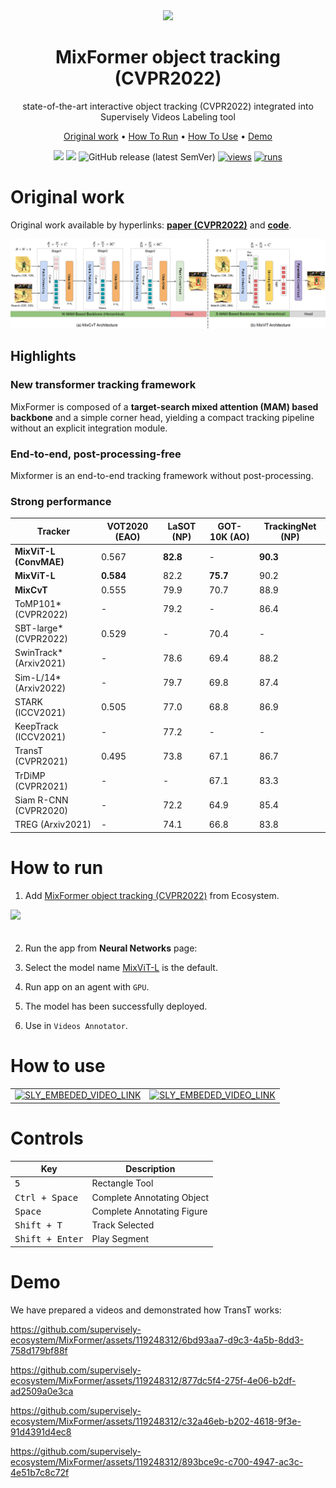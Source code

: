 <div align="center" markdown>

<img src="https://github.com/supervisely-ecosystem/MixFormer/assets/12828725/6a8e0b07-9a2a-4fd8-a34b-58e589b3a10a"/>  

# MixFormer object tracking (CVPR2022)

state-of-the-art interactive object tracking (CVPR2022) integrated into Supervisely Videos Labeling tool

<p align="center">
  <a href="#Original-work">Original work</a> •
  <a href="#How-To-Run">How To Run</a> •
  <a href="#How-To-Use">How To Use</a> •
    <a href="#Demo">Demo</a>
</p>

[![](https://img.shields.io/badge/supervisely-ecosystem-brightgreen)](https://ecosystem.supervise.ly/apps/supervisely-ecosystem/mixformer)
[![](https://img.shields.io/badge/slack-chat-green.svg?logo=slack)](https://supervise.ly/slack)
![GitHub release (latest SemVer)](https://img.shields.io/github/v/release/supervisely-ecosystem/mixformer)
[![views](https://app.supervise.ly/img/badges/views/supervisely-ecosystem/mixformer.png)](https://supervise.ly)
[![runs](https://app.supervise.ly/img/badges/runs/supervisely-ecosystem/mixformer.png)](https://supervise.ly)

</div>

# Original work

Original work available by hyperlinks: [**paper (CVPR2022)**](https://arxiv.org/abs/2203.11082) and [**code**](https://github.com/MCG-NJU/MixFormer).

![Architecture](https://raw.githubusercontent.com/MCG-NJU/MixFormer/main/tracking/mixformer_merge_framework.png)


## Highlights
### New transformer tracking framework
MixFormer is composed of a **target-search mixed attention (MAM) based backbone** and a simple corner head, 
yielding a compact tracking pipeline without an explicit integration module.


### End-to-end, post-processing-free

Mixformer is an end-to-end tracking framework without post-processing. 

### Strong performance
| Tracker                | VOT2020 (EAO) | LaSOT (NP) | GOT-10K (AO) | TrackingNet (NP) |
| ---------------------- | ------------- | ---------- | ------------ | ---------------- |
| **MixViT-L (ConvMAE)** | 0.567         | **82.8**   | -            | **90.3**         |
| **MixViT-L**           | **0.584**     | 82.2       | **75.7**     | 90.2             |
| **MixCvT**             | 0.555         | 79.9       | 70.7         | 88.9             |
| ToMP101* (CVPR2022)    | -             | 79.2       | -            | 86.4             |
| SBT-large* (CVPR2022)  | 0.529         | -          | 70.4         | -                |
| SwinTrack* (Arxiv2021) | -             | 78.6       | 69.4         | 88.2             |
| Sim-L/14* (Arxiv2022)  | -             | 79.7       | 69.8         | 87.4             |
| STARK (ICCV2021)       | 0.505         | 77.0       | 68.8         | 86.9             |
| KeepTrack (ICCV2021)   | -             | 77.2       | -            | -                |
| TransT (CVPR2021)      | 0.495         | 73.8       | 67.1         | 86.7             |
| TrDiMP (CVPR2021)      | -             | -          | 67.1         | 83.3             |
| Siam R-CNN (CVPR2020)  | -             | 72.2       | 64.9         | 85.4             |
| TREG (Arxiv2021)       | -             | 74.1       | 66.8         | 83.8             |


# How to run

1. Add [MixFormer object tracking (CVPR2022)](https://ecosystem.supervise.ly/apps/supervisely-ecosystem/mix-former/serve/serve) from Ecosystem.  

<img data-key="sly-module-link" data-module-slug="supervisely-ecosystem/mixformer/serve/serve" src="XXX" width="600px" style='padding-bottom: 20px'/> 

2. Run the app from **Neural Networks** page:

3. Select the model name [MixViT-L](#strong-performance) is the default.

4. Run app on an agent with `GPU`.

4. The model has been successfully deployed.

5. Use in `Videos Annotator`.



# How to use

<table>
  <tr style="width: 100%">
    <td>
      <a data-key="sly-embeded-video-link" href="https://youtu.be/EMvqTFu1ILE" data-video-code="EMvqTFu1ILE">     <img src="https://imgur.com/a19csV9.jpg" alt="SLY_EMBEDED_VIDEO_LINK"  style="width:100%;"> </a>
    </td>
    <td>
      <a data-key="sly-embeded-video-link" href="https://youtu.be/Xa6WeIgw_mI" data-video-code="Xa6WeIgw_mI">     <img src="https://imgur.com/n2P5qSL.jpg" alt="SLY_EMBEDED_VIDEO_LINK"  style="max-width:100%;"> </a> 
    </td>
  </tr>
</table>


# Controls

| Key                                                           | Description                               |
| ------------------------------------------------------------- | ------------------------------------------|
| <kbd>5</kbd>                                       | Rectangle Tool                |
| <kbd>Ctrl + Space</kbd>                                       | Complete Annotating Object                |
| <kbd>Space</kbd>                                              | Complete Annotating Figure                |
| <kbd>Shift + T</kbd>                                          | Track Selected     |
| <kbd>Shift + Enter</kbd>                                      | Play Segment     |




# Demo

We have prepared a videos and demonstrated how TransT works:

https://github.com/supervisely-ecosystem/MixFormer/assets/119248312/6bd93aa7-d9c3-4a5b-8dd3-758d179bf88f

https://github.com/supervisely-ecosystem/MixFormer/assets/119248312/877dc5f4-275f-4e06-b2df-ad2509a0e3ca

https://github.com/supervisely-ecosystem/MixFormer/assets/119248312/c32a46eb-b202-4618-9f3e-91d4391d4ec8

https://github.com/supervisely-ecosystem/MixFormer/assets/119248312/893bce9c-c700-4947-ac3c-4e51b7c8c72f


